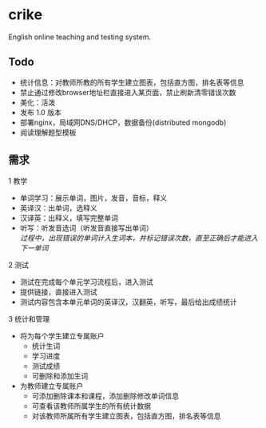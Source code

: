 ﻿crike
=====

English online teaching and testing system.

Todo
-----
* 统计信息：对教师所教的所有学生建立图表，包括直方图，排名表等信息
* 禁止通过修改browser地址栏直接进入某页面，禁止刷新清零错误次数
* 美化：活泼
* 发布 1.0 版本
* 部署nginx，局域网DNS/DHCP，数据备份(distributed mongodb)
* 阅读理解题型模板

需求
-----

1 教学

*  单词学习：展示单词，图片，发音，音标，释义  
*  英译汉：出单词，选释义  
*  汉译英：出释义，填写完整单词  
*  听写：听发音选词（听发音直接写出单词）  
*过程中，出现错误的单词计入生词本，并标记错误次数，直至正确后才能进入下一单词*

2 测试 
 
*  测试在完成每个单元学习流程后，进入测试  
*  提供链接，直接进入测试  
*  测试内容包含本单元单词的英译汉，汉翻英，听写，最后给出成绩统计

3 统计和管理
  
* 将为每个学生建立专属账户
	* 统计生词
	* 学习进度
	* 测试成绩
	* 可删除和添加生词
* 为教师建立专属账户
	* 可添加删除课本和课程，添加删除修改单词信息
	* 可查看该教师所属学生的所有统计数据
	* 对该教师所属所有学生建立图表，包括直方图，排名表等信息
